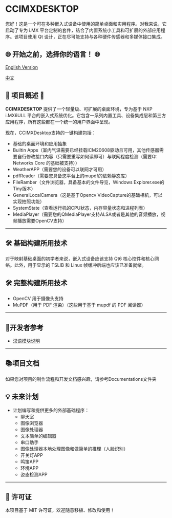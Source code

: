 # CCIMXDESKTOP 

您好！这是一个可在多种嵌入式设备中使用的简单桌面和实用程序。对我来说，它启动了专为 i.MX 平台定制的套件，结合了内置系统小工具和可扩展的外部应用程序。该项目使用 Qt 设计，正在尽可能支持与各种硬件传感器和多媒体接口集成。

## 🌐 开始之前，选择你的语言！ 🌐

[English Version](./README_EN.md)

[中文](./README.md)

## 🌟 项目概述 🌟

**CCIMXDESKTOP** 提供了一个轻量级、可扩展的桌面环境，专为基于 NXP i.MX6ULL 平台的嵌入式系统优化。它包含一系列内置工具、设备集成层和第三方应用程序，所有这些都在一个统一的用户界面中呈现。

现在，CCIMXDesktop支持的一键构建包括：

- 基础的桌面环境和应用抽象
- Builtin Apps（室内气温需要已经挂载ICM20608驱动且可用，其他传感器需要自行修改接口内容（只需要重写如何读即可）与联网程度检测（需要Qt Networks Core 的基础被支持））
- WeatherAPP（需要您的设备可以联网才可用）
- pdfReader（需要您具备您平台上的mupdf的依赖静态库）
- FileRamber（文件浏览器，具备基本的文件导览，Windows Explorer.exe的Tiny版本）
- GeneralLocalCamera（这是基于Opencv VideoCapture的基础相机，可以实现拍照功能）
- SystemState（查看运行机的CPU状态，内存容量状态和进程列表）
- MediaPlayer（需要您的QMediaPlayer支持ALSA或者是其他的音频播放，视频播放需要OpenCV支持）

------

## 🛠️ 基础构建所用技术

对于映射基础桌面的初学者来说，嵌入式设备应该支持 Qt6 核心控件和核心网络。此外，用于显示的 TSLIB 和 Linux 帧缓冲后端也应该已准备就绪。

## 🛠️ 完整构建所用技术

- OpenCV 用于摄像头支持
- MuPDF（用于 PDF 渲染）（这些用于基于 mupdf 的 PDF 阅读器）

------

## 🧩开发者参考

- [汉语模块说明](./Components-explain-CN.md)

---

## 📚项目文档

如果您对项目的制作流程和开发文档感兴趣，请参考Documentations文件夹

## 💡 未来计划

- 计划编写和提供更多的外部基础程序：
  - 聊天室
  - 图像浏览器
  - 图像处理器
  - 文本简单的编辑器
  - 串口助手
  - 图像处理器本地处理图像和做简单的推理（人脸识别）
  - 开关灯APP
  - 鸣笛APP
  - 环境APP
  - 姿态检测APP

------

## 📝 许可证

本项目基于 MIT 许可证，欢迎随意移植、修改和使用！